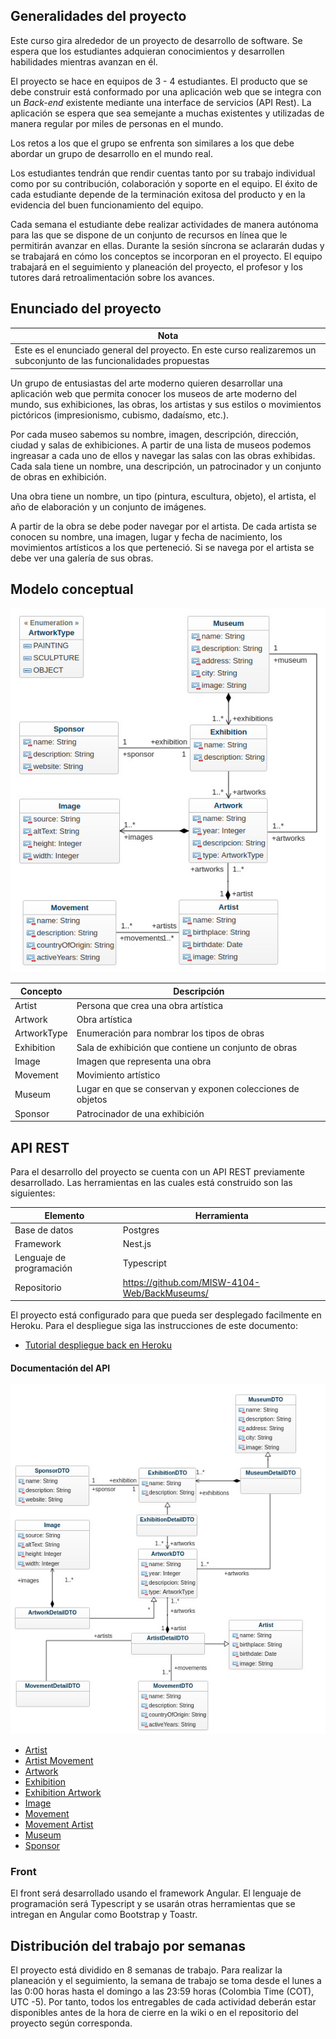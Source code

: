 ## Generalidades del proyecto

Este curso gira alrededor de un proyecto de desarrollo de software. Se espera que los estudiantes adquieran conocimientos y desarrollen habilidades mientras avanzan en él.

El proyecto se hace en equipos de 3 - 4 estudiantes. El producto que se debe construir está conformado por una aplicación web que se integra con un _Back-end_ existente mediante una interface de servicios (API Rest). La aplicación se espera que sea semejante a muchas existentes y utilizadas de manera regular por miles de personas en el mundo.

Los retos a los que el grupo se enfrenta son similares a los que debe abordar un grupo de desarrollo en el mundo real.

Los estudiantes tendrán que rendir cuentas tanto por su trabajo individual como por su contribución, colaboración y soporte en el equipo. El éxito de cada estudiante depende de la terminación exitosa del producto y en la evidencia del buen funcionamiento del equipo.

Cada semana el estudiante debe realizar actividades de manera autónoma para las que se dispone de un conjunto de recursos en línea que le permitirán avanzar en ellas. Durante la sesión síncrona se aclararán dudas y se trabajará en cómo los conceptos se incorporan en el proyecto. El equipo trabajará en el seguimiento y planeación del proyecto, el profesor y los tutores dará retroalimentación sobre los avances.

## Enunciado del proyecto

| Nota                                                                                                                   |
| ---------------------------------------------------------------------------------------------------------------------- |
| Este es el enunciado general del proyecto. En este curso realizaremos un subconjunto de las funcionalidades propuestas |

Un grupo de entusiastas del arte moderno quieren desarrollar una aplicación web que permita conocer los museos de arte moderno del mundo, sus exhibiciones, las obras, los artistas y sus estilos o movimientos pictóricos (impresionismo, cubismo, dadaísmo, etc.).

Por cada museo sabemos su nombre, imagen, descripción, dirección, ciudad y salas de exhibiciones. A partir de una lista de museos podemos ingreasar a cada uno de ellos y navegar las salas con las obras exhibidas. Cada sala tiene un nombre, una descripción, un patrocinador y un conjunto de obras en exhibición.

Una obra tiene un nombre, un tipo (pintura, escultura, objeto), el artista, el año de elaboración y un conjunto de imágenes.

A partir de la obra se debe poder navegar por el artista. De cada artista se conocen su nombre, una imagen, lugar y fecha de nacimiento, los movimientos artísticos a los que perteneció. Si se navega por el artista se debe ver una galería de sus obras.

## Modelo conceptual

![](./assets/images/conceptualModel.jpg)

| Concepto    | Descripción                                                |
| ----------- | ---------------------------------------------------------- |
| Artist      | Persona que crea una obra artística                        |
| Artwork     | Obra artística                                             |
| ArtworkType | Enumeración para nombrar los tipos de obras                |
| Exhibition  | Sala de exhibición que contiene un conjunto de obras       |
| Image       | Imagen que representa una obra                             |
| Movement    | Movimiento artístico                                       |
| Museum      | Lugar en que se conservan y exponen colecciones de objetos |
| Sponsor     | Patrocinador de una exhibición                             |

## API REST

Para el desarrollo del proyecto se cuenta con un API REST previamente desarrollado. Las herramientas en las cuales está construido son las siguientes:

| Elemento                 | Herramienta                                   |
| ------------------------ | --------------------------------------------- |
| Base de datos            | Postgres                                      |
| Framework                | Nest.js                                       |
| Lenguaje de programación | Typescript                                    |
| Repositorio              | https://github.com/MISW-4104-Web/BackMuseums/ |

El proyecto está configurado para que pueda ser desplegado facilmente en Heroku. Para el despliegue siga las instrucciones de este documento:

- [Tutorial despliegue back en Heroku](https://misovirtual.virtual.uniandes.edu.co/codelabs/DespliegueHeroku/index.html)

#### Documentación del API

![](./assets/images/dtoModel.jpg)

- [Artist]()
- [Artist Movement]()
- [Artwork]()
- [Exhibition]()
- [Exhibition Artwork]()
- [Image]()
- [Movement]()
- [Movement Artist]()
- [Museum]()
- [Sponsor]()

### Front

El front será desarrollado usando el framework Angular. El lenguaje de programación será Typescript y se usarán otras herramientas que se intregan en Angular como Bootstrap y Toastr.

## Distribución del trabajo por semanas

El proyecto está dividido en 8 semanas de trabajo. Para realizar la planeación y el seguimiento, la semana de trabajo se toma desde el lunes a las 0:00 horas hasta el domingo a las 23:59 horas (Colombia Time (COT), UTC -5). Por tanto, todos los entregables de cada actividad deberán estar disponibles antes de la hora de cierre en la wiki o en el repositorio del proyecto según corresponda.
